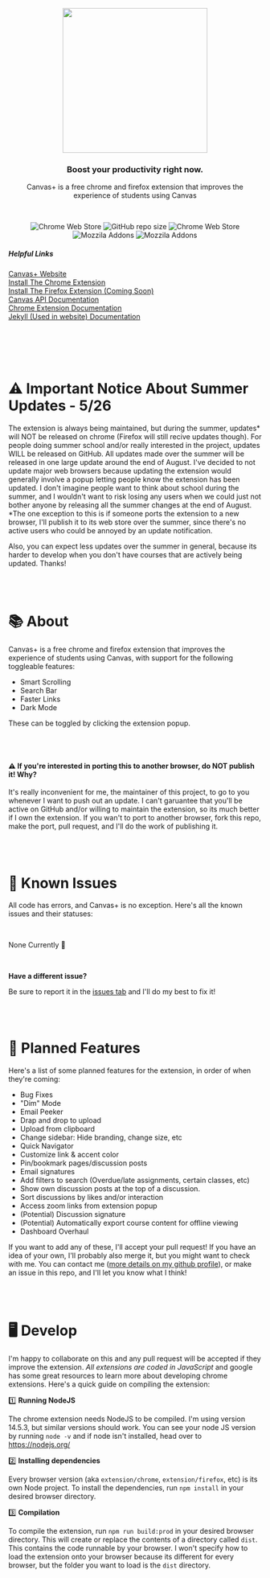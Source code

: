 <p align="center">
  <img width="288" src="https://raw.githubusercontent.com/adrWasTaken/CanvasPlus/master/extension/chrome/assets/icons/canvas-wide-red.png">
</p>
<h3 align="center">Boost your productivity right now.</h3>

<p align="center">Canvas+ is a free chrome and firefox extension that improves the experience of students using Canvas</p>
<br>
<p align="center">
<img alt="Chrome Web Store" src="https://img.shields.io/chrome-web-store/users/kdkadcnebmokaadholinmnpjelphnghh?label=Chrome%20Users&color=important">
<img alt="GitHub repo size" src="https://img.shields.io/github/repo-size/adrWasTaken/CanvasPlus">
<img alt="Chrome Web Store" src="https://img.shields.io/chrome-web-store/rating/kdkadcnebmokaadholinmnpjelphnghh?label=Chrome%20Rating">
  
<br>
  
<img alt="Mozzila Addons" src="https://img.shields.io/amo/users/canvas-for-firefox?color=orange&label=Firefox%20Users">
<img alt="Mozzila Addons" src="https://img.shields.io/amo/rating/canvas-for-firefox?label=Firefox%20Rating">

<br>
  <h5>Helpful Links</h5>
  <a href="https://canvasplus.adrwas.dev">Canvas+ Website</a><br>
  <a href="https://chrome.google.com/webstore/detail/canvas%2B/kdkadcnebmokaadholinmnpjelphnghh">Install The Chrome Extension</a><br>
  <a href="Insert Link">Install The Firefox Extension (Coming Soon)</a><br>
  <a href="https://canvas.instructure.com/doc/api/">Canvas API Documentation</a><br>
  <a href="https://developer.chrome.com/docs/extensions/">Chrome Extension Documentation</a><br>
  <a href="https://jekyllrb.com/docs/">Jekyll (Used in website) Documentation</a>
</p>

<br>

<br><br>
# ⚠️ Important Notice About Summer Updates - 5/26
The extension is always being maintained, but during the summer, updates\* will NOT be released on chrome (Firefox will still recive updates though). For people doing summer school and/or really interested in the project, updates WILL be released on GitHub. All updates made over the summer will be released in one large update around the end of August. I've decided to not update major web browsers because updating the extension would generally involve a popup letting people know the extension has been updated. I don't imagine people want to think about school during the summer, and I wouldn't want to risk losing any users when we could just not bother anyone by releasing all the summer changes at the end of August. \*The one exception to this is if someone ports the extension to a new browser, I'll publish it to its web store over the summer, since there's no active users who could be annoyed by an update notification.

Also, you can expect less updates over the summer in general, because its harder to develop when you don't have courses that are actively being updated.
Thanks!

<br><br>

# 📚  About
Canvas+ is a free chrome and firefox extension that improves the experience of students using Canvas, with support for the following toggleable features:

- Smart Scrolling
- Search Bar
- Faster Links
- Dark Mode

These can be toggled by clicking the extension popup.

<br><br>
#### ⚠️ If you're interested in porting this to another browser, do NOT publish it! Why?
It's really inconvenient for me, the maintainer of this project, to go to you whenever I want to push out an update. I can't garuantee that you'll be active on GitHub and/or willing to maintain the extension, so its much better if I own the extension. If you wan't to port to another browser, fork this repo, make the port, pull request, and I'll do the work of publishing it.

<br><br>
# 📌  Known Issues
All code has errors, and Canvas+ is no exception. Here's all the known issues and their statuses:

<br>

None Currently 🎉

<br>

**Have a different issue?**

Be sure to report it in the <a href="https://github.com/adrWasTaken/CanvasPlus/issues">issues tab</a> and I'll do my best to fix it!

<br><br>
# 📅  Planned Features

Here's a list of some planned features for the extension, in order of when they're coming:

- Bug Fixes
- "Dim" Mode
- Email Peeker
- Drap and drop to upload
- Upload from clipboard
- Change sidebar: Hide branding, change size, etc
- Quick Navigator
- Customize link & accent color
- Pin/bookmark pages/discussion posts
- Email signatures
- Add filters to search (Overdue/late assignments, certain classes, etc)
- Show own discussion posts at the top of a discussion.
- Sort discussions by likes and/or interaction
- Access zoom links from extension popup
- (Potential) Discussion signature
- (Potential) Automatically export course content for offline viewing
- Dashboard Overhaul

If you want to add any of these, I'll accept your pull request!
If you have an idea of your own, I'll probably also merge it, but you might want to check with me. You can contact me (<a href="https://github.com/adrWasTaken">more details on my github profile</a>), or make an issue in this repo, and I'll let you know what I think!

<br><br>
# 🖥️  Develop

I'm happy to collaborate on this and any pull request will be accepted if they improve the extension. *All extensions are coded in JavaScript* and google has some great resources to learn more about developing chrome extensions. Here's a quick guide on compiling the extension:

1️⃣ **Running NodeJS**

The chrome extension needs NodeJS to be compiled. I'm using version 14.5.3, but similar versions should work. You can see your node JS version by running `node -v` and if node isn't installed, head over to https://nodejs.org/

2️⃣ **Installing dependencies**

Every browser version (aka `extension/chrome`, `extension/firefox`, etc) is its own Node project. To install the dependencies, run `npm install` in your desired browser directory.

3️⃣ **Compilation**

To compile the extension, run `npm run build:prod` in your desired browser directory. This will create or replace the contents of a directory called `dist`. This contains the code runnable by your browser. I won't specify how to load the extension onto your browser because its different for every browser, but the folder you want to load is the `dist` directory.
